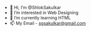 - 👋 Hi, I’m @ShlokSakulkar
- 👀 I’m interested in Web Designing
- 🌱 I’m currently learning HTML
- 📫 My Email - sgsakulkar@gmail.com

